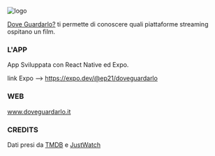 ![logo](https://www.doveguardarlo.it/logo.png)

[Dove Guardarlo?](https://www.doveguardarlo.it) ti permette di conoscere quali piattaforme streaming ospitano un film.
### L'APP
App Sviluppata con React Native ed Expo.

link Expo --> https://expo.dev/@ep21/doveguardarlo

### WEB
www.doveguardarlo.it 

### CREDITS
Dati presi da [TMDB](https://www.themoviedb.org/) e [JustWatch](https://www.justwatch.com/)
